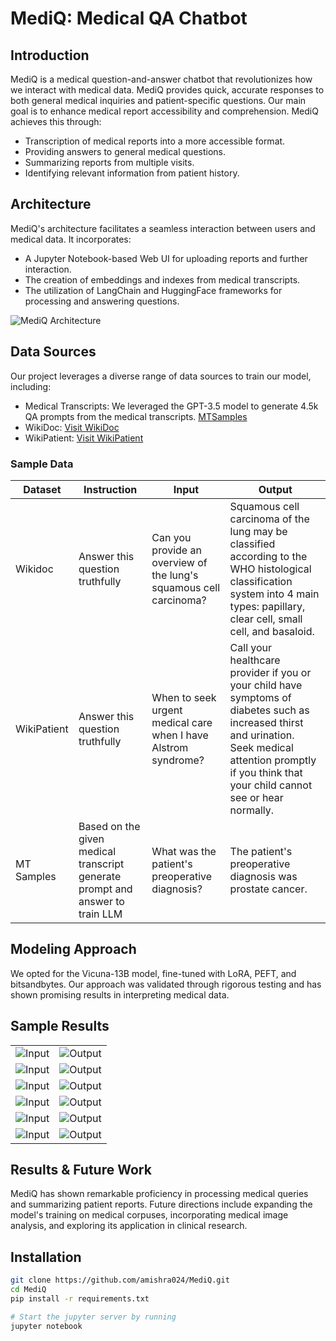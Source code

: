 # MediQ: Medical QA Chatbot

## Introduction
MediQ is a medical question-and-answer chatbot that revolutionizes how we interact with medical data. MediQ provides quick, accurate responses to both general medical inquiries and patient-specific questions. Our main goal is to enhance medical report accessibility and comprehension. MediQ achieves this through:

- Transcription of medical reports into a more accessible format.
- Providing answers to general medical questions.
- Summarizing reports from multiple visits.
- Identifying relevant information from patient history.

## Architecture
MediQ's architecture facilitates a seamless interaction between users and medical data. It incorporates:
- A Jupyter Notebook-based Web UI for uploading reports and further interaction.
- The creation of embeddings and indexes from medical transcripts.
- The utilization of LangChain and HuggingFace frameworks for processing and answering questions.

![MediQ Architecture](MediQ/arch.png)


## Data Sources
Our project leverages a diverse range of data sources to train our model, including:
- Medical Transcripts: We leveraged the GPT-3.5 model to generate 4.5k QA prompts from the medical transcripts. [MTSamples](https://mtsamples.com/)
- WikiDoc: [Visit WikiDoc](https://huggingface.co/datasets/medalpaca/medical_meadow_wikidoc)
- WikiPatient: [Visit WikiPatient](https://huggingface.co/datasets/medalpaca/medical_meadow_wikidoc_patient_information)

### Sample Data

| Dataset     | Instruction                                       | Input                                                                                      | Output                                                                                                                                                           |
|-------------|---------------------------------------------------|--------------------------------------------------------------------------------------------|------------------------------------------------------------------------------------------------------------------------------------------------------------------|
| Wikidoc     | Answer this question truthfully                   | Can you provide an overview of the lung's squamous cell carcinoma?                        | Squamous cell carcinoma of the lung may be classified according to the WHO histological classification system into 4 main types: papillary, clear cell, small cell, and basaloid. |
| WikiPatient | Answer this question truthfully                   | When to seek urgent medical care when I have Alstrom syndrome?                            | Call your healthcare provider if you or your child have symptoms of diabetes such as increased thirst and urination. Seek medical attention promptly if you think that your child cannot see or hear normally.          |
| MT Samples  | Based on the given medical transcript generate prompt and answer to train LLM | What was the patient's preoperative diagnosis?                                            | The patient's preoperative diagnosis was prostate cancer.                                                                                                         |


## Modeling Approach
We opted for the Vicuna-13B model, fine-tuned with LoRA, PEFT, and bitsandbytes. Our approach was validated through rigorous testing and has shown promising results in interpreting medical data.

## Sample Results
<table>
  <tr>
    <td>
      <img src="MediQ/i1.png" alt="Input"/>
    </td>
    <td>
      <img src="MediQ/o1.png" alt="Output"/>
    </td>
  </tr>
  <tr>
    <td>
      <img src="MediQ/i2.png" alt="Input"/>
    </td>
    <td>
      <img src="MediQ/o2.png" alt="Output"/>
    </td>
  </tr>
  <tr>
    <td>
      <img src="MediQ/i3.png" alt="Input"/>
    </td>
    <td>
      <img src="MediQ/o3.png" alt="Output"/>
    </td>
  </tr>
  <tr>
    <td>
      <img src="MediQ/i4.png" alt="Input"/>
    </td>
    <td>
      <img src="MediQ/o4.png" alt="Output"/>
    </td>
  </tr>
  <tr>
    <td>
      <img src="MediQ/i5.png" alt="Input"/>
    </td>
    <td>
      <img src="MediQ/o5.png" alt="Output"/>
    </td>
  </tr>
  <tr>
    <td>
      <img src="MediQ/i6.png" alt="Input"/>
    </td>
    <td>
      <img src="MediQ/o6.png" alt="Output"/>
    </td>
  </tr>
</table>

## Results & Future Work
MediQ has shown remarkable proficiency in processing medical queries and summarizing patient reports. Future directions include expanding the model's training on medical corpuses, incorporating medical image analysis, and exploring its application in clinical research.

## Installation
```bash
git clone https://github.com/amishra024/MediQ.git
cd MediQ
pip install -r requirements.txt

# Start the jupyter server by running
jupyter notebook
